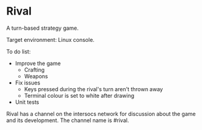 Rival
=====

A turn-based strategy game.

Target environment: Linux console.

To do list:
* Improve the game
  * Crafting
  * Weapons
* Fix issues
  * Keys pressed during the rival's turn aren't thrown away
  * Terminal colour is set to white after drawing
* Unit tests

Rival has a channel on the intersocs network for discussion about the game and
its development. The channel name is #rival.
